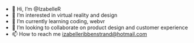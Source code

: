 - 👋 Hi, I’m @IzabelleR
- 👀 I’m interested in virtual reality and design
- 🌱 I’m currently learning coding, webvr
- 💞️ I’m looking to collaborate on product design and customer experience
- 📫 How to reach me izabelleribbenstrand@hotmail.com

<!---
IzabelleR/IzabelleR is a ✨ special ✨ repository because its `README.md` (this file) appears on your GitHub profile.
You can click the Preview link to take a look at your changes.
--->
